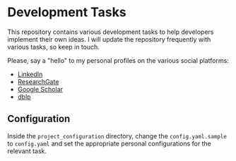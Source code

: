# Development Tasks

This repository contains various development tasks to help developers implement their own
ideas. I will update the repository frequently with various tasks, so keep in touch.

Please, say a "hello" to my personal profiles on the various social platforms:

- [LinkedIn](https://www.linkedin.com/in/pantelis-tzamalis)
- [ResearchGate](https://www.researchgate.net/profile/Pantelis-Tzamalis)
- [Google Scholar](https://scholar.google.com/citations?user=zo_G-TIAAAAJ&hl=en)
- [dblp](https://dblp.uni-trier.de/pid/227/5459.html)

## Configuration

Inside the `project_configuration` directory, change the `config.yaml.sample` to `config.yaml`
and set the appropriate personal configurations for the relevant task.